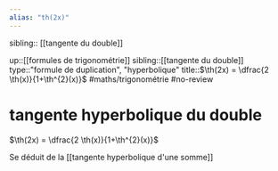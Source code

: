 ```yaml
---
alias: "th(2x)"
---
```

sibling:: [[tangente du double]]

up::[[formules de trigonométrie]]
sibling::[[tangente du double]]
type::"formule de duplication", "hyperbolique"
title::$\th(2x) = \dfrac{2 \th(x)}{1+\th^{2}(x)}$
#maths/trigonométrie #no-review 
# tangente hyperbolique du double

$\th(2x) = \dfrac{2 \th(x)}{1+\th^{2}(x)}$

Se déduit de la [[tangente hyperbolique d'une somme]]